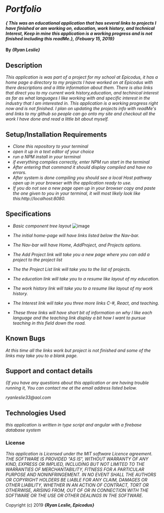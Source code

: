 # _Portfolio_

#### _{ This was an educational application that has several links to projects I have finished or am working on, education, work history, and technical Interest, Keep in mine this application is a working progress and is not finished including this readMe.}, {Febuary 15, 2019}_

#### By _**{Ryan Leslie}**_

## Description

_This application is was part of a project for my school at Epicodus, it has a home page a directory to my projects I have worked on at Epicodus with there descriptions and a little information about them. There is also links that direct you to my current work history,education, and techinical interest as far as what languages I like working with and specific interest in the industry that I am interested in. This application is a working progress right now and is not finished. I plan on updating the projects info with readMe's and links to my github so people can go onto my site and checkout all the work I have done and read a little bit about myself._

## Setup/Installation Requirements

* _Clone this repository to your terminal_
* _open it up in a text editor of your choice_
* _run a NPM install in your terminal_
* _if everything compiles correctly, enter NPM run start in the terminal_
* _After entering that command it should display compiled and have no errors._
* _After system is done compiling you should see a local Host pathway open up in your browser with the application ready to use._
* _If you do not see a  new page open up in your browser copy and paste the one given to you in your terminal, it will most likely look like this:http://localhost:8080._


## Specifications

* _Basic component tree layout_
![image](https://user-images.githubusercontent.com/43968782/53593259-16a5dc80-3b4d-11e9-9ae0-e743c2ce4781.png)




* _The initial home-page will have links listed below the Nav-bar._

* _The Nav-bar will have Home, AddProject, and Projects options._

* _The Add Project link will take you a new page where you can add a project to the project list_

* _The the Project List link will take you to the list of projects._


* _The education link will take you to a resume like layout of my education._

* _The work history link will take you to a resume like layout of my work history._

* _The Interest link will take you three more links C-#, React, and teaching._

* _These three links will have short bit of information on why I like each language and the teaching link display a bit how I want to pursue teaching in this field down the road._

## Known Bugs

_At this time all the links work but project is not finished and some of the links may take you to a blank page._

## Support and contact details

_{If you have any questions about this application or are having trouble running it, You can contact me at the email address listed below._

  _ryanleslie33@aol.com_

## Technologies Used

_this application is written in type script and angular with a firebase database system_

### License

*This application is Licensed under the MIT software Licence agreement. THE SOFTWARE IS PROVIDED "AS IS", WITHOUT WARRANTY OF ANY KIND, EXPRESS OR IMPLIED, INCLUDING BUT NOT LIMITED TO THE WARRANTIES OF MERCHANTABILITY, FITNESS FOR A PARTICULAR PURPOSE AND NONINFRINGEMENT. IN NO EVENT SHALL THE AUTHORS OR COPYRIGHT HOLDERS BE LIABLE FOR ANY CLAIM, DAMAGES OR OTHER LIABILITY, WHETHER IN AN ACTION OF CONTRACT, TORT OR OTHERWISE, ARISING FROM, OUT OF OR IN CONNECTION WITH THE SOFTWARE OR THE USE OR OTHER DEALINGS IN THE SOFTWARE.*

Copyright (c) 2019 **_{Ryan Leslie, Epicodus}_**
